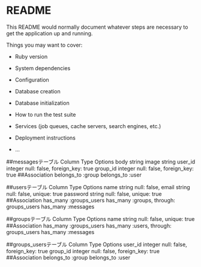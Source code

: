 # README

This README would normally document whatever steps are necessary to get the
application up and running.

Things you may want to cover:

* Ruby version

* System dependencies

* Configuration

* Database creation

* Database initialization

* How to run the test suite

* Services (job queues, cache servers, search engines, etc.)

* Deployment instructions

* ...

##messagesテーブル
Column Type Options
body string
image string
user_id integer null: false, foreign_key: true
group_id integer null: false, foreign_key: true
##Association
belongs_to :group
belongs_to :user

##usersテーブル
Column Type Options
name string null: false, 
email string null: false, unique: true
password string null: false, unique: true
##Association
has_many :groups_users
has_many :groups, through: groups_users
has_many :messages

##groupsテーブル
Column Type Options
name string null: false, unique: true
##Association
has_many :groups_users
has_many :users, through: groups_users
has_many :messages

##groups_usersテーブル
Column Type Options
user_id integer null: false, foreign_key: true
group_id integer null: false, foreign_key: true
##Association
belongs_to :group
belongs_to :user